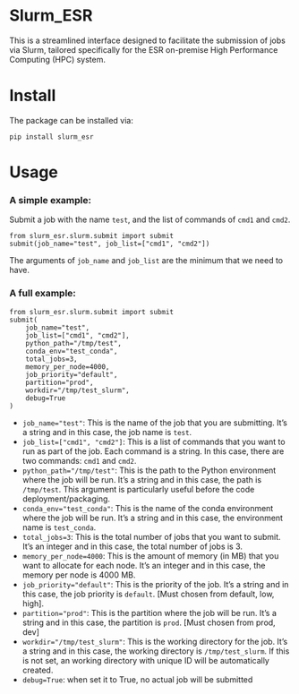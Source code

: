 # Slurm_ESR

This is a streamlined interface designed to facilitate the submission of jobs via Slurm, tailored specifically for the ESR on-premise High Performance Computing (HPC) system.

# Install
The package can be installed via:
```
pip install slurm_esr
```


# Usage
### A simple example:
Submit a job with the name ``test``, and the list of commands of ``cmd1`` and ``cmd2``.
```
from slurm_esr.slurm.submit import submit
submit(job_name="test", job_list=["cmd1", "cmd2"])
```

The arguments of ``job_name`` and ``job_list`` are the minimum that we need to have.

### A full example:


```
from slurm_esr.slurm.submit import submit
submit(
    job_name="test",
    job_list=["cmd1", "cmd2"],
    python_path="/tmp/test",
    conda_env="test_conda",
    total_jobs=3,
    memory_per_node=4000,
    job_priority="default",
    partition="prod",
    workdir="/tmp/test_slurm",
    debug=True
)
```

- ``job_name="test"``: This is the name of the job that you are submitting. It’s a string and in this case, the job name is ``test``.
- ``job_list=["cmd1", "cmd2"]``: This is a list of commands that you want to run as part of the job. Each command is a string. In this case, there are two commands: ``cmd1`` and ``cmd2``.
- ``python_path="/tmp/test"``: This is the path to the Python environment where the job will be run. It’s a string and in this case, the path is ``/tmp/test``. This argument is particularly useful before the code deployment/packaging.
- ``conda_env="test_conda"``: This is the name of the conda environment where the job will be run. It’s a string and in this case, the environment name is ``test_conda``.
- ``total_jobs=3``: This is the total number of jobs that you want to submit. It’s an integer and in this case, the total number of jobs is 3.
- ``memory_per_node=4000``: This is the amount of memory (in MB) that you want to allocate for each node. It’s an integer and in this case, the memory per node is 4000 MB.
- ``job_priority="default"``: This is the priority of the job. It’s a string and in this case, the job priority is ``default``. [Must chosen from default, low, high].
- ``partition="prod"``: This is the partition where the job will be run. It’s a string and in this case, the partition is ``prod``. [Must chosen from prod, dev]
- ``workdir="/tmp/test_slurm"``: This is the working directory for the job. It’s a string and in this case, the working directory is ``/tmp/test_slurm``. If this is not set, an working directory with unique ID will be automatically created.
- ``debug=True``: when set it to True, no actual job will be submitted

